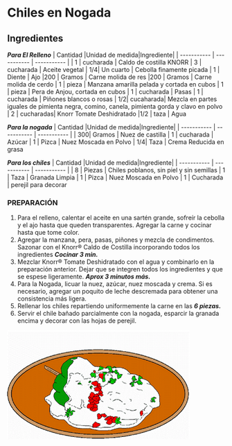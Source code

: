 # Chiles en Nogada
## Ingredientes

_**Para El Relleno**_
| Cantidad |Unidad de medida|Ingrediente|
| ----------- | ----------- | ----------- |
| 1  | cucharada | Caldo de costilla KNORR 
| 3  | cucharada | Aceite vegetal 
| 1/4| Un cuarto | Cebolla finamente picada
| 1  | Diente    | Ajo
|200 | Gramos    | Carne molida de res
|200 | Gramos    | Carne molida de cerdo
| 1  | pieza     | Manzana amarilla pelada y cortada en cubos
| 1  | pieza     | Pera de Anjou, cortada en cubos
| 1  | cucharada | Pasas 
| 1  | cucharada | Piñones blancos  o rosas 
| 1/2| cucaharada| Mezcla en partes iguales de pimienta negra, comino, canela, pimienta gorda y clavo en polvo
| 2  | cucharadas| Knorr Tomate Deshidratado
|1/2 | taza      | Agua 


_**Para la nogada**_
| Cantidad |Unidad de medida|Ingrediente|
| ----------- | ----------- | ----------- |
| 300| Gramos    | Nuez de castilla
| 1  | cucharada | Azúcar 
| 1  | Pizca     | Nuez Moscada en Polvo
| 1/4| Taza      | Crema Reducida en grasa


_**Para los chiles**_
| Cantidad |Unidad de medida|Ingrediente|
| ----------- | ----------- | ----------- |
| 8  | Piezas    | Chiles poblanos, sin piel y sin semillas
| 1  | Taza      | Granada Limpia 
| 1  | Pizca     | Nuez Moscada en Polvo
| 1  | Cucharada | perejil para decorar


<h3>PREPARACIÓN</h3>

<ol>
<li> Para el relleno, calentar el aceite en una sartén grande, sofreír la cebolla y el ajo hasta que queden transparentes. Agregar la carne y cocinar hasta que tome color.</li>
<li>Agregar la manzana, pera, pasas, piñones y mezcla de condimentos. Sazonar con el Knorr® Caldo de Costilla incorporando todos los ingredientes <strong><em>  Cocinar 3 min. </em></strong> </li> 
<li>Mezclar Knorr® Tomate Deshidratado con el agua y combinarlo en la preparación anterior. Dejar que se integren todos los ingredientes y que se espese ligeramente.  <strong><em> Aprox 3 minutos más.</em></strong></li>
<li> Para la Nogada, licuar la nuez, azúcar, nuez moscada y crema. Si es necesario, agregar un poquito de leche descremada para obtener una consistencia más ligera.</li>
<li> Rellenar los chiles repartiendo uniformemente la carne en las <em><strong> 6 piezas. </strong></em> </li>
<li> Servir el chile bañado parcialmente con la nogada, esparcir la granada encima y decorar con las hojas de perejil.</li>
</ol>

![](DeadBlondEider-size_restricted.gif)